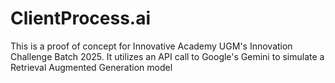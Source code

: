 # ClientProcess.ai

This is a proof of concept for Innovative Academy UGM's Innovation Challenge Batch 2025. It utilizes an API call to Google's Gemini to simulate a Retrieval Augmented Generation model
